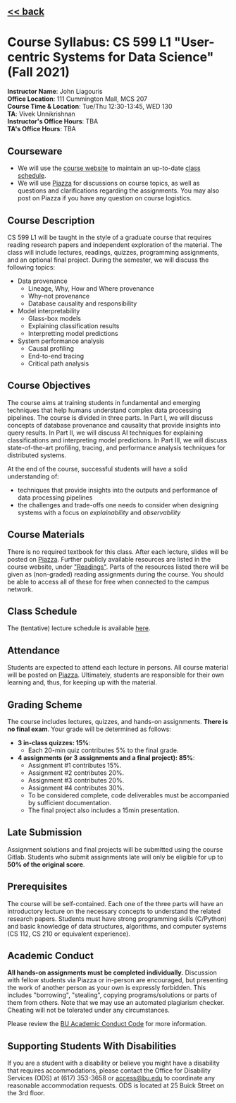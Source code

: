 ## [<< back](./index.html)

# Course Syllabus: CS 599 L1 "User-centric Systems for Data Science" (Fall 2021)

**Instructor Name**: John Liagouris  
**Office Location**: 111 Cummington Mall, MCS 207 <br />
**Course Time & Location**:	Tue/Thu 12:30-13:45, WED 130  
**TA**: Vivek Unnikrishnan <br />
**Instructor's Office Hours**: TBA <br />
**TA's Office Hours**: TBA

## Courseware
- We will use the [course website](https://jliagouris.github.io/UCDS/) to maintain an up-to-date [class schedule](https://jliagouris.github.io/UCDS/lectures.html).
- We will use [Piazza](https://piazza.com/bu/fall2022/cs591l1/home) for discussions on course topics, as well as questions and clarifications regarding the assignments. You may also post on Piazza if you have any question on course logistics.

## Course Description
CS 599 L1 will be taught in the style of a graduate course that requires reading research papers and independent exploration of the material.
The class will include lectures, readings, quizzes, programming assignments, and an optional final project.
During the semester, we will discuss the following topics:

- Data provenance
  - Lineage, Why, How and Where provenance
  - Why-not provenance
  - Database causality and responsibility
- Model interpretability
  - Glass-box models
  - Explaining classification results
  - Interpretting model predictions
- System performance analysis
  - Causal profiling
  - End-to-end tracing
  - Critical path analysis

## Course Objectives
The course aims at training students in fundamental and emerging techniques that help humans understand complex data processing pipelines.
The course is divided in three parts. In Part I, we will discuss concepts of database provenance and causality that provide insights into query results. 
In Part II, we will discuss AI techniques for explaining classifications and interpreting model predictions. 
In Part III, we will discuss state-of-the-art profiling, tracing, and performance analysis techniques for distributed systems.

At the end of the course, successful students will have a solid understanding of:
- techniques that provide insights into the outputs and performance of data processing pipelines
- the challenges and trade-offs one needs to consider when designing systems with a focus on *explainability* and *observability*

## Course Materials
There is no required textbook for this class. After each lecture, slides will be posted on [Piazza](https://piazza.com/bu/fall2022/cs591l1/home). 
Further publicly available resources are listed in the course website, under ["Readings"](https://jliagouris.github.io/UCDS/readings.html). 
Parts of the resources listed there will be given as (non-graded) reading assignments during the course. 
You should be able to access all of these for free when connected to the campus network.

## Class Schedule
The (tentative) lecture schedule is available [here](https://jliagouris.github.io/UCDS/lectures.html).

## Attendance
Students are expected to attend each lecture in persons. All course material will be posted on [Piazza](https://piazza.com/bu/fall2022/cs591l1/home).
Ultimately, students are responsible for their own learning and, thus, for keeping up with the material.

## Grading Scheme
The course includes lectures, quizzes, and hands-on assignments. **There is no final exam**. Your grade will be determined as follows: 
- **3 in-class quizzes: 15%**:
  - Each 20-min quiz contributes 5% to the final grade.
- **4 assignments (or 3 assignments and a final project): 85%**:
  - Assignment #1 contributes 15%.
  - Assignment #2 contributes 20%.
  - Assignment #3 contributes 20%.
  - Assignment #4 contributes 30%.
  - To be considered complete, code deliverables must be accompanied by sufficient documentation.
  - The final project also includes a 15min presentation.
  
## Late Submission
Assignment solutions and final projects will be submitted using the course Gitlab. 
Students who submit assignments late will only be eligible for up to **50% of the original score**. 

## Prerequisites
The course will be self-contained. Each one of the three parts will have an introductory lecture on the necessary concepts to understand the related research papers. Students must have strong programming skills (C/Python) and basic knowledge of data structures, algorithms, and computer systems (CS 112, CS 210 or equivalent experience).

## Academic Conduct
**All hands-on assignments must be completed individually.** 
Discussion with fellow students via Piazza or in-person are encouraged, but presenting the work of another person as your own is expressly forbidden. 
This includes "borrowing", "stealing", copying programs/solutions or parts of them from others. 
Note that we may use an automated plagiarism checker. Cheating will not be tolerated under any circumstances.

Please review the [BU Academic Conduct Code](https://www.bu.edu/academics/policies/academic-conduct-code/) for more information.

## Supporting Students With Disabilities
If you are a student with a disability or believe you might have a disability that requires accommodations, 
please contact the Office for Disability Services (ODS) at (617) 353-3658 or access@bu.edu to coordinate any reasonable accommodation requests. 
ODS is located at 25 Buick Street on the 3rd floor.
